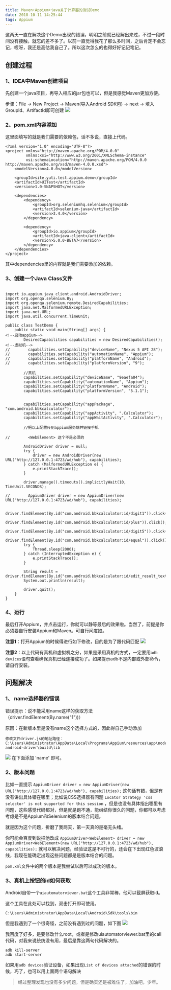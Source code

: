 ```yaml
---
title: Maven+Appium+java关于计算器的测试Demo
date: 2018-10-11 14:25:44
tags: Appium
---
```


这两天一直在解决这个Demo出现的错误，明明之前就已经解出来过，不过一段时间没有接触，就忘的差不多了。以前一直觉得我花了那么多时间，之后肯定不会忘记，哎呀，我还是高估我自己了。所以这次怎么的也得好好记记笔记。

## 创建过程

### 1、IDEA中Maven创建项目

先创建一个java项目，再导入相应的jar包也可以，但是我感觉Maven更加方便。

步骤：File -> New Project -> Maven(导入Android SDK包) -> next -> 填入GroupId、ArtifactId即可创建
![](http://pic.yuti.site/mavenBuild)

### 2、pom.xml内容添加
这里面填写的就是我们需要的依赖包，话不多说，直接上代码。

```
<?xml version="1.0" encoding="UTF-8"?>
<project xmlns="http://maven.apache.org/POM/4.0.0"
         xmlns:xsi="http://www.w3.org/2001/XMLSchema-instance"
         xsi:schemaLocation="http://maven.apache.org/POM/4.0.0 http://maven.apache.org/xsd/maven-4.0.0.xsd">
    <modelVersion>4.0.0</modelVersion>

    <groupId>site.yuti.test.appium.demo</groupId>
    <artifactId>UITest</artifactId>
    <version>1.0-SNAPSHOT</version>

    <dependencies>
        <dependency>
            <groupId>org.seleniumhq.selenium</groupId>
            <artifactId>selenium-java</artifactId>
            <version>3.4.0</version>
        </dependency>

        <dependency>
            <groupId>io.appium</groupId>
            <artifactId>java-client</artifactId>
            <version>5.0.0-BETA7</version>
        </dependency>
    </dependencies>
</project>

```
其中dependencies里的内容就是我们需要添加的依赖。

### 3、创建一个Java Class文件

```

import io.appium.java_client.android.AndroidDriver;
import org.openqa.selenium.By;
import org.openqa.selenium.remote.DesiredCapabilities;
import java.net.MalformedURLException;
import java.net.URL;
import java.util.concurrent.TimeUnit;

public class TestDemo {
    public static void main(String[] args) {
<!--启动appium-->
        DesiredCapabilities capabilities = new DesiredCapabilities();
<!--虚拟机-->
//        capabilities.setCapability("deviceName", "Nexus 5 API 28");
//        capabilities.setCapability("automationName", "Appium");
//        capabilities.setCapability("platformName", "Android");
//        capabilities.setCapability("platformVersion", "9");
        
        //真机
        capabilities.setCapability("deviceName", "9eaefa04");
        capabilities.setCapability("automationName", "Appium");
        capabilities.setCapability("platformName", "Android");
        capabilities.setCapability("platformVersion", "5.1.1");


        capabilities.setCapability("appPackage", "com.android.bbkcalculator");
        capabilities.setCapability("appActivity", ".Calculator");
        capabilities.setCapability("appWaitActivity", ".Calculator");

        //把以上配置传到appium服务端并链接手机

//        <WebElement> 这个不是必须的

        AndroidDriver driver = null;
        try {
            driver = new AndroidDriver(new URL("http://127.0.0.1:4723/wd/hub"), capabilities);
        } catch (MalformedURLException e) {
            e.printStackTrace();
        }

        driver.manage().timeouts().implicitlyWait(10, TimeUnit.SECONDS);

//        AppiumDriver driver = new AppiumDriver(new URL("http://127.0.0.1:4723/wd/hub"), capabilities);
        
        driver.findElement(By.id("com.android.bbkcalculator:id/digit1")).click();
        driver.findElement(By.id("com.android.bbkcalculator:id/plus")).click();
        driver.findElement(By.id("com.android.bbkcalculator:id/digit5")).click();
        driver.findElement(By.id("com.android.bbkcalculator:id/equal")).click();
        try {
            Thread.sleep(2000);
        } catch (InterruptedException e) {
            e.printStackTrace();
        }

        String result = driver.findElement(By.id("com.android.bbkcalculator:id/edit_result_text")).getText();
        System.out.println(result);

        driver.quit();
    }
}
```

### 4、运行
最后打开Appium，并点击运行，你就可以静等最后的效果啦。当然了，前提是你必须要自行安装Appium和Maven。可自行问度娘。

**注意1**：打开Appium的时候得进行如下修改，目的是为了跟代码匹配
![](http://pic.yuti.site/appiumStart)

**注意2**：以上代码有真机和虚拟机之分，如果是采用真机的方式，一定要用`adb devices`语句查看确保真机已经连接成功了。如果提示adb不是内部或外部命令，请自行安装。

## 问题解决

### 1、 name选择器的错误

错误提示：说不能采用name这样的获取方法（driver.findElement(By.name("1"))）

原因：在新版本里是没有name这个选择方式的，因此得自己手动添加

```
修改文件driver.js的地址路径：
C:\Users\Administrator\AppData\Local\Programs\Appium\resources\app\node_modules\appium\node_modules\appium-android-driver\build\lib
```
![](http://pic.yuti.site/driverChange)
在下面添加 'name' 即可。

### 2、版本问题

比如一直提示
`AppiumDriver driver = new AppiumDriver(new URL("http://127.0.0.1:4723/wd/hub"), capabilities);`
这句话有错，但是有没有讲出具体错在哪里；比如说CSS选择器有问题
`Locator Strategy 'css selector' is not supported for this session`
，但是也没有具体指出哪里有问题，这些感觉代码都对，但是就是跑不通，能纠结你很久的问题，你都可以考虑考虑是不是Appium和Selenium的版本结合问题。

就是因为这个问题，折磨了我两天，第一天真的是毫无头绪。

你可能会百度到说把他改成
`AppiumDriver<WebElement> driver = new AppiumDriver<WebElement>(new URL("http://127.0.0.1:4723/wd/hub"), capabilities);`
就可以解决问题，经验证这是不可行的，还会在<WebElement>下出现红色波浪线，我现在能确定出现这些问题都是是版本结合的问题。

`pom.xml`文件中的两个版本是我尝试以后可以成功的版本。

### 3、真机上按钮的id如何获取

Android自带一个`uiautomatorviewer.bat`这个工具非常棒，他可以截屏获取id。

这个工具在此处可以找到，双击打开即可使用。

```
C:\Users\Administrator\AppData\Local\Android\Sdk\tools\bin
```
但是我遇到了一个很奇怪，之前没有遇到过的问题，如下图
![](http://pic.yuti.site/uiautomatorviewer.png)

我百度了好多，是要修改什么root，或者是修改uiautomatorviewer.bat里的call代码，对我来说统统没有用，最后是靠这两句代码解决的。

```
adb kill-server
adb start-server
```

如果用`adb devices`验证设备，如果出现`List of devices attached`的错误的时候，巧了，也可以用上面两个语句解决

> 经过整理发现也没有多少问题，但是确实还是被难住了，加油吧，少年。

